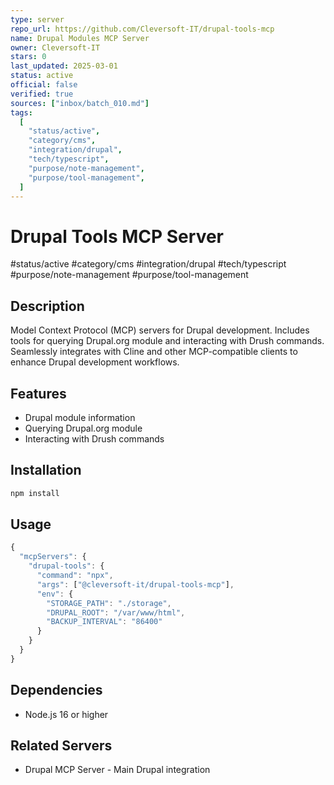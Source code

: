 ```yaml
---
type: server
repo_url: https://github.com/Cleversoft-IT/drupal-tools-mcp
name: Drupal Modules MCP Server
owner: Cleversoft-IT
stars: 0
last_updated: 2025-03-01
status: active
official: false
verified: true
sources: ["inbox/batch_010.md"]
tags:
  [
    "status/active",
    "category/cms",
    "integration/drupal",
    "tech/typescript",
    "purpose/note-management",
    "purpose/tool-management",
  ]
---
```


# Drupal Tools MCP Server

#status/active #category/cms #integration/drupal #tech/typescript #purpose/note-management #purpose/tool-management

## Description

Model Context Protocol (MCP) servers for Drupal development. Includes tools for querying Drupal.org module and interacting with Drush commands. Seamlessly integrates with Cline and other MCP-compatible clients to enhance Drupal development workflows.

## Features

- Drupal module information
- Querying Drupal.org module
- Interacting with Drush commands

## Installation

```bash
npm install
```

## Usage

```javascript
{
  "mcpServers": {
    "drupal-tools": {
      "command": "npx",
      "args": ["@cleversoft-it/drupal-tools-mcp"],
      "env": {
        "STORAGE_PATH": "./storage",
        "DRUPAL_ROOT": "/var/www/html",
        "BACKUP_INTERVAL": "86400"
      }
    }
  }
}
```

## Dependencies

- Node.js 16 or higher

## Related Servers

- Drupal MCP Server - Main Drupal integration
